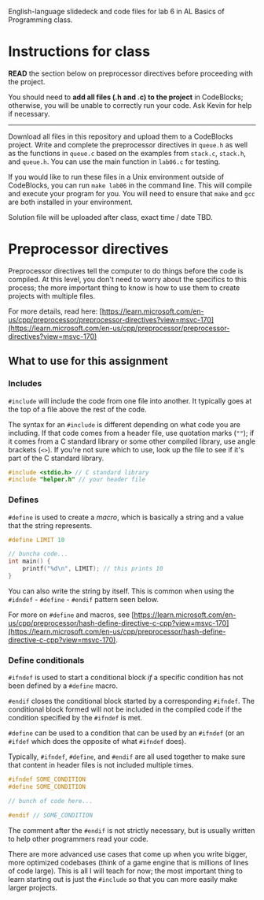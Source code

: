 English-language slidedeck and code files for lab 6 in AL Basics of Programming class.

# Instructions for class

**READ** the section below on preprocessor directives before proceeding with the project.

You should need to **add all files (.h and .c) to the project** in CodeBlocks; otherwise, you will be unable to correctly run your code. Ask Kevin for help if necessary.

---

Download all files in this repository and upload them to a CodeBlocks project. Write and complete the preprocessor directives in `queue.h` as well as the functions in `queue.c` based on the examples from `stack.c`, `stack.h`, and `queue.h`. You can use the main function in `lab06.c` for testing.

If you would like to run these files in a Unix environment outside of CodeBlocks, you can run `make lab06` in the command line. This will compile and execute your program for you. You will need to ensure that `make` and `gcc` are both installed in your environment. 

Solution file will be uploaded after class, exact time / date TBD.

# Preprocessor directives

Preprocessor directives tell the computer to do things before the code is compiled. At this level, you don't need to worry about the specifics to this process; the more important thing to know is how to use them to create projects with multiple files.

For more details, read here: [https://learn.microsoft.com/en-us/cpp/preprocessor/preprocessor-directives?view=msvc-170](https://learn.microsoft.com/en-us/cpp/preprocessor/preprocessor-directives?view=msvc-170) 

## What to use for this assignment

### Includes

`#include` will include the code from one file into another. It typically goes at the top of a file above the rest of the code. 

The syntax for an `#include` is different depending on what code you are including. If that code comes from a header file, use quotation marks (`""`); if it comes from a C standard library or some other compiled library, use angle brackets (`<>`). If you're not sure which to use, look up the file to see if it's part of the C standard library.

```c
#include <stdio.h> // C standard library
#include "helper.h" // your header file
```

### Defines

`#define` is used to create a *macro*, which is basically a string and a value that the string represents.

```c
#define LIMIT 10

// buncha code...
int main() {
    printf("%d\n", LIMIT); // this prints 10
}

```

You can also write the string by itself. This is common when using the `#idndef` - `#define` - `#endif` pattern seen below.

For more on `#define` and macros, see [https://learn.microsoft.com/en-us/cpp/preprocessor/hash-define-directive-c-cpp?view=msvc-170](https://learn.microsoft.com/en-us/cpp/preprocessor/hash-define-directive-c-cpp?view=msvc-170).

### Define conditionals

`#ifndef` is used to start a conditional block *if* a specific condition has not been defined by a `#define` macro. 

`#endif` closes the conditional block started by a corresponding `#ifndef`. The conditional block formed will not be included in the compiled code if the condition specified by the `#ifndef` is met.

`#define` can be used to a condition that can be used by an `#ifndef` (or an `#ifdef` which does the opposite of what `#ifndef` does).

Typically, `#ifndef`, `#define`, and `#endif` are all used together to make sure that content in header files is not included multiple times.

```c
#ifndef SOME_CONDITION
#define SOME_CONDITION

// bunch of code here...

#endif // SOME_CONDITION
```

The comment after the `#endif` is not strictly necessary, but is usually written to help other programmers read your code.

There are more advanced use cases that come up when you write bigger, more optimized codebases (think of a game engine that is millions of lines of code large). This is all I will teach for now; the most important thing to learn starting out is just the `#include` so that you can more easily make larger projects.
